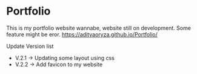 # Portfolio
This is my portfolio website wannabe, website still on development. Some feature might be eror.
https://adityaoryza.github.io/Portfolio/

Update Version list 
- V.2.1 -> Updating some layout using css
- V.2.2 -> Add favicon to my website
